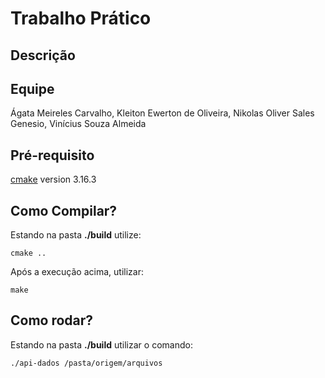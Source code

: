 # Trabalho Prático 

## Descrição



## Equipe

Ágata Meireles Carvalho,
Kleiton Ewerton de Oliveira,
Nikolas Oliver Sales Genesio,
Vinícius Souza Almeida


## Pré-requisito

[cmake](https://cmake.org/) version 3.16.3



## Como Compilar?

Estando na pasta **./build** utilize:

	cmake ..

Após a execução acima, utilizar:

	make

## Como rodar?

Estando na pasta **./build** utilizar o comando:

	./api-dados /pasta/origem/arquivos